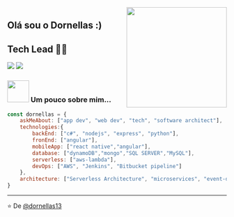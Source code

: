 <img align='right' src="https://media.giphy.com/media/M9gbBd9nbDrOTu1Mqx/giphy.gif" width="230">

## Olá sou o Dornellas :)
## Tech Lead 👨‍💻

[![](https://img.shields.io/badge/Linkedin-Marco%20Dornellas-blue)](https://www.linkedin.com/in/mvdornellas/)
[![](https://img.shields.io/badge/Gmail-ashrafkm010%40gmail.com-red)](mailto:dornellas13@gmail.com)


### <img src="https://media.giphy.com/media/VgCDAzcKvsR6OM0uWg/giphy.gif" width="50"> Um pouco sobre mim...  

```javascript
const dornellas = {
    askMeAbout: ["app dev", "web dev", "tech", "software architect"],
    technologies:{
        backEnd: ["c#", "nodejs", "express", "python"],
        fronEnd: ["angular"],
        mobileApp: ["react native","angular"],
        database: ["dynamoDB","mongo","SQL SERVER","MySQL"],
        serverless: ["aws-lambda"],
        devOps: ["AWS", "Jenkins", "Bitbucket pipeline"]
    },
    architecture: ["Serverless Architecture", "microservices", "event-driven", "Single page applications"],
}
```

---
⭐️ De [@dornellas13](https://github.com/dornellas13)
